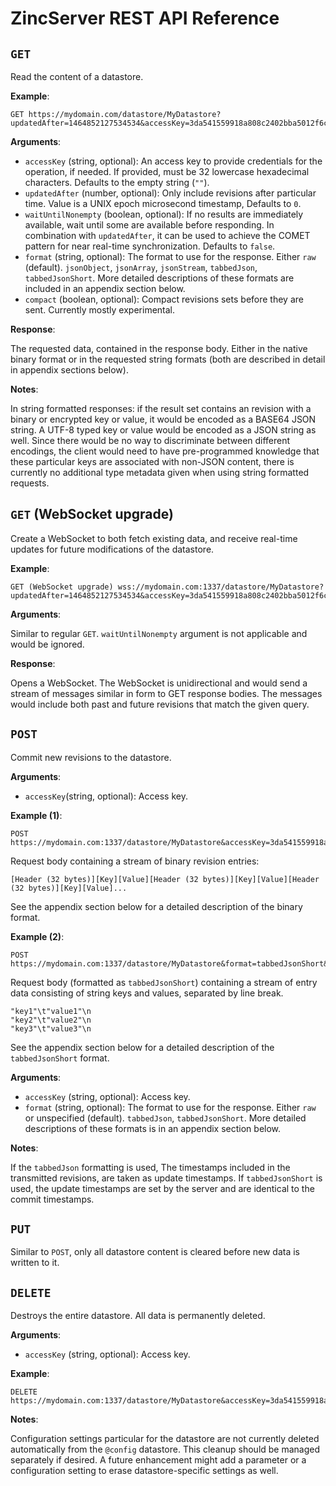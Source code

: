 # ZincServer REST API Reference

## `GET`

Read the content of a datastore.

**Example**:

```
GET https://mydomain.com/datastore/MyDatastore?updatedAfter=1464852127534534&accessKey=3da541559918a808c2402bba5012f6c6
```

**Arguments**:

* `accessKey` (string, optional): An access key to provide credentials for the operation, if needed. If provided, must be 32 lowercase hexadecimal characters. Defaults to the empty string (`""`).
* `updatedAfter` (number, optional): Only include revisions after particular time. Value is a UNIX epoch microsecond timestamp, Defaults to `0`.
* `waitUntilNonempty` (boolean, optional): If no results are immediately available, wait until some are available before responding. In combination with `updatedAfter`, it can be used to achieve the COMET pattern for near real-time synchronization. Defaults to `false`.
* `format` (string, optional): The format to use for the response. Either `raw` (default). `jsonObject`, `jsonArray`, `jsonStream`, `tabbedJson`, `tabbedJsonShort`. More detailed descriptions of these formats are included in an appendix section below.
* `compact` (boolean, optional): Compact revisions sets before they are sent. Currently mostly experimental.

**Response**:

The requested data, contained in the response body. Either in the native binary format or in the requested string formats (both are described in detail in appendix sections below).

**Notes**:

In string formatted responses: if the result set contains an revision with a binary or encrypted key or value, it would be encoded as a BASE64 JSON string. A UTF-8 typed key or value would be encoded as a JSON string as well. Since there would be no way to discriminate between different encodings, the client would need to have pre-programmed knowledge that these particular keys are associated with non-JSON content, there is currently no additional type metadata given when using string formatted requests. 

## `GET` (WebSocket upgrade)

Create a WebSocket to both fetch existing data, and receive real-time updates for future modifications of the datastore.

**Example**:

```
GET (WebSocket upgrade) wss://mydomain.com:1337/datastore/MyDatastore?updatedAfter=1464852127534534&accessKey=3da541559918a808c2402bba5012f6c6
```

**Arguments**:

Similar to regular `GET`. `waitUntilNonempty` argument is not applicable and would be ignored.

**Response**:

Opens a WebSocket. The WebSocket is unidirectional and would send a stream of messages similar in form to GET response bodies. The messages would include both past and future revisions that match the given query.

## `POST`

Commit new revisions to the datastore.

**Arguments**:

* `accessKey`(string, optional): Access key.

**Example (1)**:

```
POST https://mydomain.com:1337/datastore/MyDatastore&accessKey=3da541559918a808c2402bba5012f6c6
```
Request body containing a stream of binary revision entries:
```
[Header (32 bytes)][Key][Value][Header (32 bytes)][Key][Value][Header (32 bytes)][Key][Value]...
```

See the appendix section below for a detailed description of the binary format.

**Example (2)**:

```
POST https://mydomain.com:1337/datastore/MyDatastore&format=tabbedJsonShort&accessKey=3da541559918a808c2402bba5012f6c6
```
Request body (formatted as `tabbedJsonShort`) containing a stream of entry data consisting of string keys and values, separated by line break. 
```
"key1"\t"value1"\n
"key2"\t"value2"\n
"key3"\t"value3"\n
```

See the appendix section below for a detailed description of the `tabbedJsonShort` format.

**Arguments**:

* `accessKey` (string, optional): Access key.
* `format` (string, optional): The format to use for the response. Either `raw` or unspecified (default). `tabbedJson`, `tabbedJsonShort`. More detailed descriptions of these formats is in an appendix section below.

**Notes**:

If the `tabbedJson` formatting is used, The timestamps included in the transmitted revisions, are taken as update timestamps. If `tabbedJsonShort` is used, the update timestamps are set by the server and are identical to the commit timestamps.

## `PUT`

Similar to `POST`, only all datastore content is cleared before new data is written to it.

## `DELETE`

Destroys the entire datastore. All data is permanently deleted.

**Arguments**:

* `accessKey` (string, optional): Access key.

**Example**:

```
DELETE https://mydomain.com:1337/datastore/MyDatastore&accessKey=3da541559918a808c2402bba5012f6c6
```

**Notes**:

Configuration settings particular for the datastore are not currently deleted automatically from the `@config` datastore. This cleanup should be managed separately if desired. A future enhancement might add a parameter or a configuration setting to erase datastore-specific settings as well.
